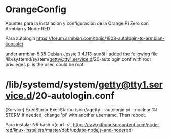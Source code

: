 # OrangeConfig

Apuntes para la instalacion y configuración de la Orange Pi Zero con Armbian y Node-RED

Para autologin
https://forum.armbian.com/topic/1903-autologin-to-armbian-console/

under armbian 5.35 Debian Jessie 3.4.113-sun8i I added the following file /lib/systemd/system/getty@tty1.service.d/20-autologin.conf with root privileges pi is the user, could be root:

# /lib/systemd/system/getty@tty1.service.d/20-autologin.conf

[Service]
ExecStart=
ExecStart=-/sbin/agetty --autologin pi --noclear %I $TERM
If needed, change 'pi' with another username. Then reboot.

Para instalar NR
bash <(curl -sL https://raw.githubusercontent.com/node-red/linux-installers/master/deb/update-nodejs-and-nodered)

